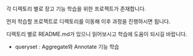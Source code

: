 

각 디렉토리 별로 장고 기능 학습을 위한 프로젝트가 존재합니다.

먼저 학습할 프로젝트로 디렉토리를 이동해 이후 과정을 진행하시면 됩니다.

디렉토리 별로 README.md가 있으니 읽어보시고 학습에 도움이 되시길 바랍니다.

- queryset : Aggregate와 Annotate 기능 학습